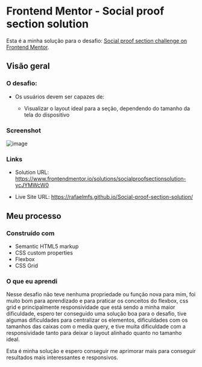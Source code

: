 # Frontend Mentor - Social proof section solution

Esta é a minha solução para  o desafio: [Social proof section challenge on Frontend Mentor](https://www.frontendmentor.io/challenges/social-proof-section-6e0qTv_bA). 



## Visão geral

### O desafio:

- Os usuários devem ser capazes de:

  - Visualizar o layout ideal para a seção, dependendo do tamanho da tela do dispositivo

### Screenshot

![image](https://user-images.githubusercontent.com/80429145/118333874-e73bda00-b4e2-11eb-86c6-03e92b2d3622.png)


### Links

- Solution URL: https://www.frontendmentor.io/solutions/socialproofsectionsolution-ycJYMWcW0

- Live Site URL: https://rafaelmfs.github.io/Social-proof-section-solution/

  

## Meu processo

### Construído com

- Semantic HTML5 markup
- CSS custom properties
- Flexbox
- CSS Grid



### O que eu aprendi

Nesse desafio não teve nenhuma propriedade ou função nova para mim, foi muito bom para aprendizado e para praticar os conceitos do flexbox, css grid e principalmente responsividade que está sendo a minha maior dificuldade, espero ter conseguido uma solução boa para o desafio, tive algumas dificuldades para centralizar os elementos, dificuldades com os tamanhos das caixas com o media query, e tive muita dificuldade com a responsividade tanto para deixar o layout alinhado quanto no tamanho ideal. 

Esta é minha solução e espero conseguir me aprimorar mais para conseguir resultados mais interessantes e responsivos.

